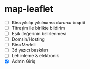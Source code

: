 # map-leaflet

- [ ] Bina yıkılıp yıkılmama durumu tespiti
- [ ] Titreşim ile birlikte bildirim
- [ ] Eşik değerinin belirlenmesi
- [ ] Domain/Hosting!
- [ ] Bina Modeli.
- [ ] 3d yazıcı baskıları
- [ ] Lehimleme & elektronik
- [X] Admin Giriş
